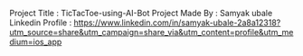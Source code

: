 Project Title : TicTacToe-using-AI-Bot
Project Made By : Samyak ubale
Linkedin Profile : https://www.linkedin.com/in/samyak-ubale-2a8a12318?utm_source=share&utm_campaign=share_via&utm_content=profile&utm_medium=ios_app
